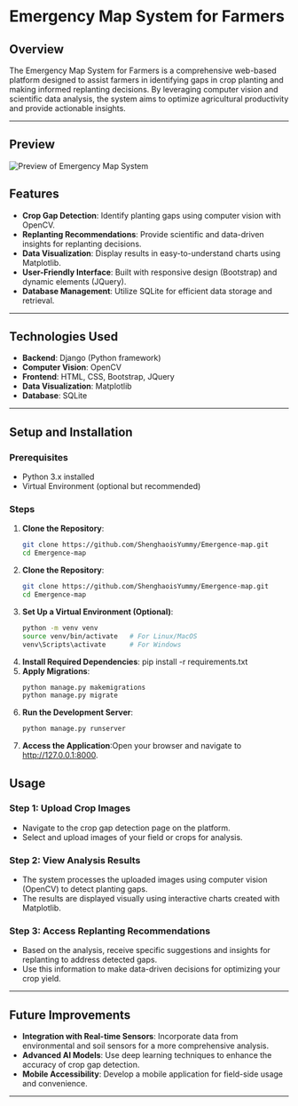 # Emergency Map System for Farmers

## Overview
The Emergency Map System for Farmers is a comprehensive web-based platform designed to assist farmers in identifying gaps in crop planting and making informed replanting decisions. By leveraging computer vision and scientific data analysis, the system aims to optimize agricultural productivity and provide actionable insights.

---
## Preview
![Preview of Emergency Map System](/preview.jepg)

## Features
- **Crop Gap Detection**: Identify planting gaps using computer vision with OpenCV.
- **Replanting Recommendations**: Provide scientific and data-driven insights for replanting decisions.
- **Data Visualization**: Display results in easy-to-understand charts using Matplotlib.
- **User-Friendly Interface**: Built with responsive design (Bootstrap) and dynamic elements (JQuery).
- **Database Management**: Utilize SQLite for efficient data storage and retrieval.

---

## Technologies Used
- **Backend**: Django (Python framework)
- **Computer Vision**: OpenCV
- **Frontend**: HTML, CSS, Bootstrap, JQuery
- **Data Visualization**: Matplotlib
- **Database**: SQLite

---

## Setup and Installation

### Prerequisites
- Python 3.x installed
- Virtual Environment (optional but recommended)

### Steps
1. **Clone the Repository**:
   ```bash
   git clone https://github.com/ShenghaoisYummy/Emergence-map.git
   cd Emergence-map

1. **Clone the Repository**:
   ```bash
   git clone https://github.com/ShenghaoisYummy/Emergence-map.git
   cd Emergence-map
2. **Set Up a Virtual Environment (Optional)**:
   ```bash
   python -m venv venv
   source venv/bin/activate   # For Linux/MacOS
   venv\Scripts\activate      # For Windows
3. **Install Required Dependencies**:
   pip install -r requirements.txt
4. **Apply Migrations**:
   ```bash
   python manage.py makemigrations
   python manage.py migrate
5. **Run the Development Server**:
   ```bash
   python manage.py runserver
6. **Access the Application**:Open your browser and navigate to http://127.0.0.1:8000.

## Usage

### Step 1: Upload Crop Images
- Navigate to the crop gap detection page on the platform.
- Select and upload images of your field or crops for analysis.

### Step 2: View Analysis Results
- The system processes the uploaded images using computer vision (OpenCV) to detect planting gaps.
- The results are displayed visually using interactive charts created with Matplotlib.

### Step 3: Access Replanting Recommendations
- Based on the analysis, receive specific suggestions and insights for replanting to address detected gaps.
- Use this information to make data-driven decisions for optimizing your crop yield.

---

## Future Improvements
- **Integration with Real-time Sensors**: Incorporate data from environmental and soil sensors for a more comprehensive analysis.
- **Advanced AI Models**: Use deep learning techniques to enhance the accuracy of crop gap detection.
- **Mobile Accessibility**: Develop a mobile application for field-side usage and convenience.

---



   
